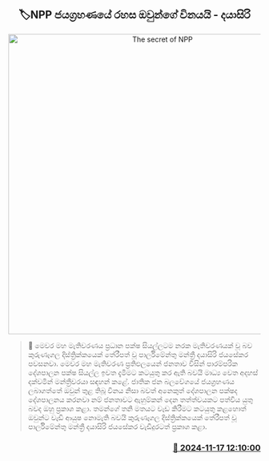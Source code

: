 <p align='center'><b><h2 align='center' title='The secret of NPP's victory is their discipline - Dayasiri'>🏷NPP ජයග්‍රහණයේ රහස ඔවුන්ගේ විනයයි - දයාසිරි</h2></b></p>
<p align='center'><img src='https://helakuru.sgp1.cdn.digitaloceanspaces.com/esana/images/lib/dayasiri-jayasekara-sjb.jpg' width='600' alt='The secret of NPP's victory is their discipline - Dayasiri'></p>

>📝 මෙවර මහ මැතිවරණය ප්‍රධාන පක්ෂ සියල්ලටම නරක මැතිවරණයක් වූ බව කුරුණෑගල දිස්ත්‍රික්කයෙක් තේරීපත් වූ පාර්ලිමේන්තු මන්ත්‍රී දයාසිරි ජයසේකර පවසනවා.
මෙවර මහ මැතිවරණ ප්‍රතිඵලයෙන් ජනතාව විසින් පාරම්පරික දේශපාලන පක්ෂ සියල්ල ඉවත දැමිමට කටයුතු කර ඇති බවයි මාධ්‍ය වෙත අදහස් දක්වමින් මන්ත්‍රීවරයා සඳහන් කළේ.
ජාතික ජන බලවේගයේ ජයග්‍රහණය ලබාගත්තේ ඔවුන් තුළ තිබූ විනය නිසා බවත් අනෙකුත් දේශපාලන පක්ෂද දේශපාලනය කරනවා නම් ජනතාවට ඇහුම්කන් දෙන තත්ත්වයකට පත්විය යුතු බවද ඔහු ප්‍රකාශ කළා.
තමන්ගේ තනි මතයට වැඩ කිරීමට කටයුතු කළහොත් ඔවුන්​ට වැඩි ආයුෂ නොමැති බවයි කුරුණෑගල දිස්ත්‍රික්කයෙක් තේරීපත් වූ පාර්ලිමේන්තු මන්ත්‍රී දයාසිරි ජයසේකර වැඩිදුරටත් ප්‍රකාශ කළා. 


<h3 align='right'><a href='https://www.helakuru.lk/esana/p/105131/'>📅 2024-11-17 12:10:00</a></h3>
